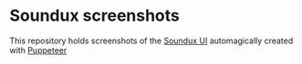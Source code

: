 # Soundux screenshots
This repository holds screenshots of the [Soundux UI](https://github.com/Soundux/soundux-ui) automagically created with [Puppeteer](https://pptr.dev/)
